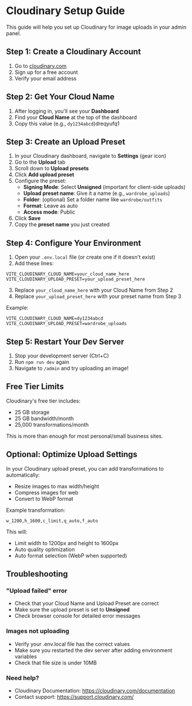 # Cloudinary Setup Guide

This guide will help you set up Cloudinary for image uploads in your admin panel.

## Step 1: Create a Cloudinary Account

1. Go to [cloudinary.com](https://cloudinary.com/)
2. Sign up for a free account
3. Verify your email address

## Step 2: Get Your Cloud Name

1. After logging in, you'll see your **Dashboard**
2. Find your **Cloud Name** at the top of the dashboard
3. Copy this value (e.g., `dy1234abcd`)dreqyufq1

## Step 3: Create an Upload Preset

1. In your Cloudinary dashboard, navigate to **Settings** (gear icon)
2. Go to the **Upload** tab
3. Scroll down to **Upload presets**
4. Click **Add upload preset**
5. Configure the preset:
   - **Signing Mode**: Select **Unsigned** (important for client-side uploads)
   - **Upload preset name**: Give it a name (e.g., `wardrobe_uploads`)
   - **Folder**: (optional) Set a folder name like `wardrobe/outfits`
   - **Format**: Leave as auto
   - **Access mode**: Public
6. Click **Save**
7. Copy the **preset name** you just created

## Step 4: Configure Your Environment

1. Open your `.env.local` file (or create one if it doesn't exist)
2. Add these lines:

```env
VITE_CLOUDINARY_CLOUD_NAME=your_cloud_name_here
VITE_CLOUDINARY_UPLOAD_PRESET=your_upload_preset_here
```

3. Replace `your_cloud_name_here` with your Cloud Name from Step 2
4. Replace `your_upload_preset_here` with your preset name from Step 3

Example:
```env
VITE_CLOUDINARY_CLOUD_NAME=dy1234abcd
VITE_CLOUDINARY_UPLOAD_PRESET=wardrobe_uploads
```

## Step 5: Restart Your Dev Server

1. Stop your development server (Ctrl+C)
2. Run `npm run dev` again
3. Navigate to `/admin` and try uploading an image!

## Free Tier Limits

Cloudinary's free tier includes:
- 25 GB storage
- 25 GB bandwidth/month
- 25,000 transformations/month

This is more than enough for most personal/small business sites.

## Optional: Optimize Upload Settings

In your Cloudinary upload preset, you can add transformations to automatically:
- Resize images to max width/height
- Compress images for web
- Convert to WebP format

Example transformation:
```
w_1200,h_1600,c_limit,q_auto,f_auto
```

This will:
- Limit width to 1200px and height to 1600px
- Auto quality optimization
- Auto format selection (WebP when supported)

## Troubleshooting

### "Upload failed" error
- Check that your Cloud Name and Upload Preset are correct
- Make sure the upload preset is set to **Unsigned**
- Check browser console for detailed error messages

### Images not uploading
- Verify your .env.local file has the correct values
- Make sure you restarted the dev server after adding environment variables
- Check that file size is under 10MB

### Need help?
- Cloudinary Documentation: https://cloudinary.com/documentation
- Contact support: https://support.cloudinary.com/
